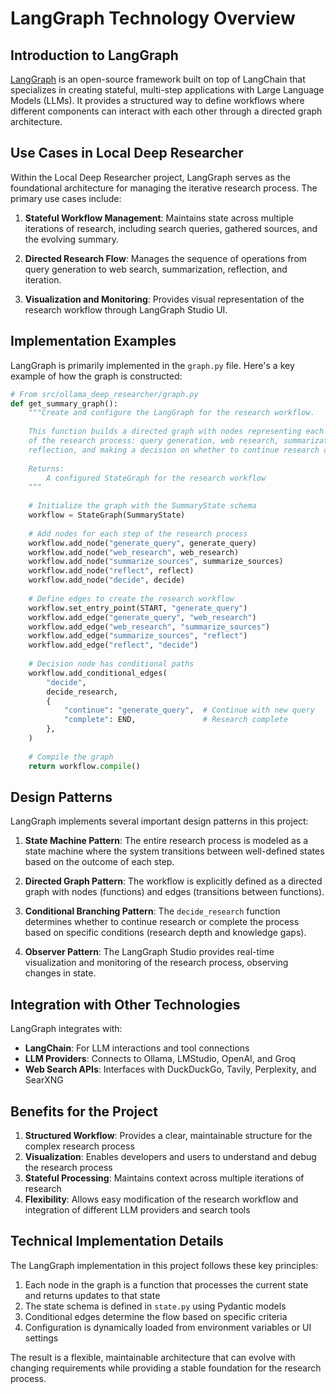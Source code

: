 # LangGraph Technology Overview

## Introduction to LangGraph

[LangGraph](https://github.com/langchain-ai/langgraph) is an open-source framework built on top of LangChain that specializes in creating stateful, multi-step applications with Large Language Models (LLMs). It provides a structured way to define workflows where different components can interact with each other through a directed graph architecture.

## Use Cases in Local Deep Researcher

Within the Local Deep Researcher project, LangGraph serves as the foundational architecture for managing the iterative research process. The primary use cases include:

1. **Stateful Workflow Management**: Maintains state across multiple iterations of research, including search queries, gathered sources, and the evolving summary.

2. **Directed Research Flow**: Manages the sequence of operations from query generation to web search, summarization, reflection, and iteration.

3. **Visualization and Monitoring**: Provides visual representation of the research workflow through LangGraph Studio UI.

## Implementation Examples

LangGraph is primarily implemented in the `graph.py` file. Here's a key example of how the graph is constructed:

```python
# From src/ollama_deep_researcher/graph.py
def get_summary_graph():
    """Create and configure the LangGraph for the research workflow.
    
    This function builds a directed graph with nodes representing each step
    of the research process: query generation, web research, summarization,
    reflection, and making a decision on whether to continue research or end.
    
    Returns:
        A configured StateGraph for the research workflow
    """
    
    # Initialize the graph with the SummaryState schema
    workflow = StateGraph(SummaryState)
    
    # Add nodes for each step of the research process
    workflow.add_node("generate_query", generate_query)
    workflow.add_node("web_research", web_research)
    workflow.add_node("summarize_sources", summarize_sources)
    workflow.add_node("reflect", reflect)
    workflow.add_node("decide", decide)
    
    # Define edges to create the research workflow
    workflow.set_entry_point(START, "generate_query")
    workflow.add_edge("generate_query", "web_research")
    workflow.add_edge("web_research", "summarize_sources")
    workflow.add_edge("summarize_sources", "reflect")
    workflow.add_edge("reflect", "decide")
    
    # Decision node has conditional paths
    workflow.add_conditional_edges(
        "decide",
        decide_research,
        {
            "continue": "generate_query",  # Continue with new query
            "complete": END,               # Research complete
        },
    )
    
    # Compile the graph
    return workflow.compile()
```

## Design Patterns

LangGraph implements several important design patterns in this project:

1. **State Machine Pattern**: The entire research process is modeled as a state machine where the system transitions between well-defined states based on the outcome of each step.

2. **Directed Graph Pattern**: The workflow is explicitly defined as a directed graph with nodes (functions) and edges (transitions between functions).

3. **Conditional Branching Pattern**: The `decide_research` function determines whether to continue research or complete the process based on specific conditions (research depth and knowledge gaps).

4. **Observer Pattern**: The LangGraph Studio provides real-time visualization and monitoring of the research process, observing changes in state.

## Integration with Other Technologies

LangGraph integrates with:

- **LangChain**: For LLM interactions and tool connections
- **LLM Providers**: Connects to Ollama, LMStudio, OpenAI, and Groq
- **Web Search APIs**: Interfaces with DuckDuckGo, Tavily, Perplexity, and SearXNG

## Benefits for the Project

1. **Structured Workflow**: Provides a clear, maintainable structure for the complex research process
2. **Visualization**: Enables developers and users to understand and debug the research process
3. **Stateful Processing**: Maintains context across multiple iterations of research
4. **Flexibility**: Allows easy modification of the research workflow and integration of different LLM providers and search tools

## Technical Implementation Details

The LangGraph implementation in this project follows these key principles:

1. Each node in the graph is a function that processes the current state and returns updates to that state
2. The state schema is defined in `state.py` using Pydantic models
3. Conditional edges determine the flow based on specific criteria
4. Configuration is dynamically loaded from environment variables or UI settings

The result is a flexible, maintainable architecture that can evolve with changing requirements while providing a stable foundation for the research process.
